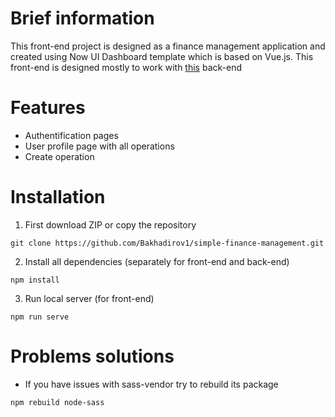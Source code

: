 # Brief information
This front-end project is designed as a finance management application and created using Now UI Dashboard template which is based on Vue.js.
This front-end is designed mostly to work with [this](https://github.com/00009065/Dashboard-back-end "this") back-end

# Features
- Authentification pages
- User profile page with all operations
- Create operation



# Installation
1. First download ZIP or copy the repository
```
git clone https://github.com/Bakhadirov1/simple-finance-management.git
```

2. Install all dependencies (separately for front-end and back-end)
```
npm install
```

3. Run local server (for front-end)
```
npm run serve
```

# Problems solutions
- If you have issues with sass-vendor try to rebuild its package
```
npm rebuild node-sass
```
